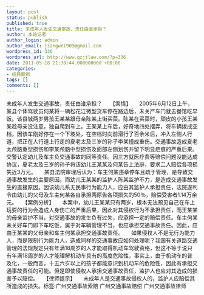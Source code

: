 ```yaml
---
layout: post
status: publish
published: true
title: 未成年人发生交通事故，责任由谁承担？
author: 本站记者
author_login: admin
author_email: jiangwei909@gmail.com
wordpress_id: 336
wordpress_url: http://www.gzjtlaw.com/?p=336
date: 2011-05-18 21:30:44.000000000 +08:00
categories:
- 经典案例
tags: []
comments: []
---
```

未成年人发生交通事故，责任由谁承担？　　【案情】　　2005年6月12日上午，某县个体驾驶员何某将一辆松花江微型货车停在路边后，未关严车门就去餐馆吃早饭。该县城两岁男孩王某某跟母亲陈某上街买菜。陈某在买菜时，顽皮的小孩王某某趁母亲没注意，独自爬到车上。王某某上车后，好奇地四处摆弄，将车辆拨成空档，因该车刚好停在一个下坡处，在空档时向前滑行了百余米后，冲入左侧人行道，把正在人行道上行走的夏老太及三岁的孙子李某撞成重伤。交通事故造成夏老太颅脑重型损伤和李某颅脑中型损伤及面部左侧划伤并留下明显疤痕的严重后果。交警认定幼儿及车主负交通事故的同等责任。因三方就医疗费等赔偿问题没能达成协议，夏老太及三岁的孙子将该幼儿王某某及何某告上法庭，要求二人赔偿各项损失近3万元。　　某县法院审理后认为：车主何某违章停车且疏于管理，是导致交通事故发生的主要原因。而幼儿王某某的监护人陈某监护不力，是造成交通事故发生的直接原因。因该幼儿系无民事行为能力人，应由其监护人承担责任，法院遂判令由幼儿的父母及车主何某各自承担两原告各项损失的50％，赔偿受害者1.14万余元。　　【案例分析】　　本案中，幼儿王某某只有两岁，根本无法预见自己在车上玩耍的行为会造成人身伤亡的严重后果，因此对其侵权行为不承担责任，而王某某的母亲监护不当，对交通事故的发生负有过失，应承担一定的赔偿责任。车主何某未关好车门即下车吃饭，属于对车辆管理不当，也应承担交通事故责任。因此，应由王某某的父母亲和车主何某承担交通事故责任。　　如果侵权人不是无行为能力人，而是限制行为能力人，造成同样的交通事故应如何处理呢？我国有关道路交通管理的法规规定只有年满18周岁的人才能取得机动车驾驶资格，但这不等于说只有年满18周岁的人才能理解机动车具有的高度危险性，事实上，由于机动车的普及化，一般而言，十五六岁以上的孩子都能意识到机动车的危险性，因此有承担交通事故责任的可能。但是即使侵权人承担交通事故责任，监护人也应对其造成的损害予以赔偿。　　【律师提示】　　未成年人是交通事故侵权人的，监护人应赔偿其所造成的损失。标签:广州交通事故索赔 广州交通事故赔偿 广州交通事故律师
